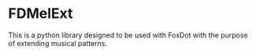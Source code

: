 # FDMelExt
This is a python library designed to be used with FoxDot with the purpose of extending musical patterns.
